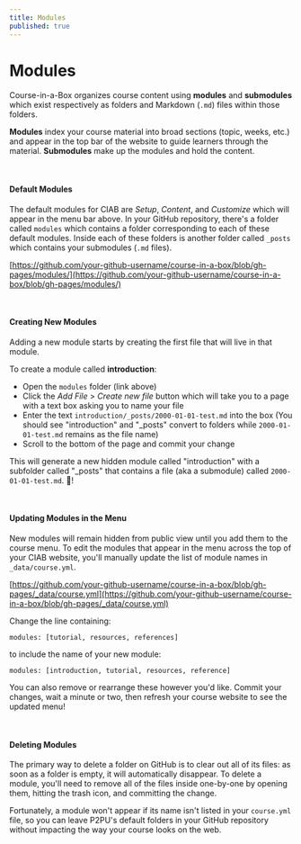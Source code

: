 ```yaml
---
title: Modules
published: true
---
```


# Modules

Course-in-a-Box organizes course content using **modules** and **submodules** which exist respectively as folders and Markdown (`.md`) files within those folders.

**Modules** index your course material into broad sections (topic, weeks, etc.) and appear in the top bar of the website to guide learners through the material. **Submodules** make up the modules and hold the content. 

<br>

#### Default Modules

The default modules for CIAB are *Setup*, *Content*, and *Customize* which will appear in the menu bar above. In your GitHub repository, there's a folder called `modules` which contains a folder corresponding to each of these default modules. Inside each of these folders is another folder called `_posts` which contains your submodules (`.md` files). 

[https://github.com/your-github-username/course-in-a-box/blob/gh-pages/modules/](https://github.com/your-github-username/course-in-a-box/blob/gh-pages/modules/)

<br>

#### Creating New Modules

Adding a new module starts by creating the first file that will live in that module.

To create a module called **introduction**: 
* Open the `modules` folder (link above)
* Click the *Add File* > *Create new file* button which will take you to a page with a text box asking you to name your file
* Enter the text `introduction/_posts/2000-01-01-test.md` into the box (You should see "introduction" and "_posts" convert to folders while `2000-01-01-test.md` remains as the file name)
* Scroll to the bottom of the page and commit your change 

This will generate a new hidden module called "introduction" with a subfolder called "_posts" that contains a file (aka a submodule) called `2000-01-01-test.md`. 🎉! 

<br>

#### Updating Modules in the Menu
New modules will remain hidden from public view until you add them to the course menu. To edit the modules that appear in the menu across the top of your CIAB website, you'll manually update the list of module names in `_data/course.yml`.

[https://github.com/your-github-username/course-in-a-box/blob/gh-pages/_data/course.yml](https://github.com/your-github-username/course-in-a-box/blob/gh-pages/_data/course.yml)

Change the line containing:

`modules: [tutorial, resources, references]`

to include the name of your new module:

`modules: [introduction, tutorial, resources, reference]`

You can also remove or rearrange these however you'd like. Commit your changes, wait a minute or two, then refresh your course website to see the updated menu!

<br>

#### Deleting Modules

The primary way to delete a folder on GitHub is to clear out all of its files: as soon as a folder is empty, it will automatically disappear. To delete a module, you'll need to remove all of the files inside one-by-one by opening them, hitting the trash icon, and committing the change.

Fortunately, a module won't appear if its name isn't listed in your `course.yml` file, so you can leave P2PU's default folders in your GitHub repository without impacting the way your course looks on the web.

